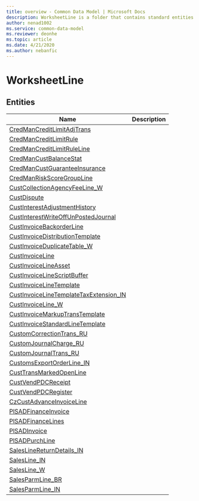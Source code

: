 ```yaml
---
title: overview - Common Data Model | Microsoft Docs
description: WorksheetLine is a folder that contains standard entities related to the Common Data Model.
author: nenad1002
ms.service: common-data-model
ms.reviewer: deonhe
ms.topic: article
ms.date: 4/21/2020
ms.author: nebanfic
---
```


# WorksheetLine


## Entities

|Name|Description|
|---|---|
|[CredManCreditLimitAdjTrans](CredManCreditLimitAdjTrans.md)||
|[CredManCreditLimitRule](CredManCreditLimitRule.md)||
|[CredManCreditLimitRuleLine](CredManCreditLimitRuleLine.md)||
|[CredManCustBalanceStat](CredManCustBalanceStat.md)||
|[CredManCustGuaranteeInsurance](CredManCustGuaranteeInsurance.md)||
|[CredManRiskScoreGroupLine](CredManRiskScoreGroupLine.md)||
|[CustCollectionAgencyFeeLine_W](CustCollectionAgencyFeeLine_W.md)||
|[CustDispute](CustDispute.md)||
|[CustInterestAdjustmentHistory](CustInterestAdjustmentHistory.md)||
|[CustInterestWriteOffUnPostedJournal](CustInterestWriteOffUnPostedJournal.md)||
|[CustInvoiceBackorderLine](CustInvoiceBackorderLine.md)||
|[CustInvoiceDistributionTemplate](CustInvoiceDistributionTemplate.md)||
|[CustInvoiceDuplicateTable_W](CustInvoiceDuplicateTable_W.md)||
|[CustInvoiceLine](CustInvoiceLine.md)||
|[CustInvoiceLineAsset](CustInvoiceLineAsset.md)||
|[CustInvoiceLineScriptBuffer](CustInvoiceLineScriptBuffer.md)||
|[CustInvoiceLineTemplate](CustInvoiceLineTemplate.md)||
|[CustInvoiceLineTemplateTaxExtension_IN](CustInvoiceLineTemplateTaxExtension_IN.md)||
|[CustInvoiceLine_W](CustInvoiceLine_W.md)||
|[CustInvoiceMarkupTransTemplate](CustInvoiceMarkupTransTemplate.md)||
|[CustInvoiceStandardLineTemplate](CustInvoiceStandardLineTemplate.md)||
|[CustomCorrectionTrans_RU](CustomCorrectionTrans_RU.md)||
|[CustomJournalCharge_RU](CustomJournalCharge_RU.md)||
|[CustomJournalTrans_RU](CustomJournalTrans_RU.md)||
|[CustomsExportOrderLine_IN](CustomsExportOrderLine_IN.md)||
|[CustTransMarkedOpenLine](CustTransMarkedOpenLine.md)||
|[CustVendPDCReceipt](CustVendPDCReceipt.md)||
|[CustVendPDCRegister](CustVendPDCRegister.md)||
|[CzCustAdvanceInvoiceLine](CzCustAdvanceInvoiceLine.md)||
|[PlSADFinanceInvoice](PlSADFinanceInvoice.md)||
|[PlSADFinanceLines](PlSADFinanceLines.md)||
|[PlSADInvoice](PlSADInvoice.md)||
|[PlSADPurchLine](PlSADPurchLine.md)||
|[SalesLineReturnDetails_IN](SalesLineReturnDetails_IN.md)||
|[SalesLine_IN](SalesLine_IN.md)||
|[SalesLine_W](SalesLine_W.md)||
|[SalesParmLine_BR](SalesParmLine_BR.md)||
|[SalesParmLine_IN](SalesParmLine_IN.md)||
